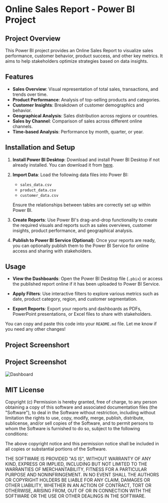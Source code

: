 # Online Sales Report - Power BI Project

## Project Overview

This Power BI project provides an Online Sales Report to visualize sales performance, customer behavior, product success, and other key metrics. It aims to help stakeholders optimize strategies based on data insights.

## Features

- **Sales Overview**: Visual representation of total sales, transactions, and trends over time.
- **Product Performance**: Analysis of top-selling products and categories.
- **Customer Insights**: Breakdown of customer demographics and behavior.
- **Geographical Analysis**: Sales distribution across regions or countries.
- **Sales by Channel**: Comparison of sales across different online channels.
- **Time-based Analysis**: Performance by month, quarter, or year.

## Installation and Setup

1. **Install Power BI Desktop**:
   Download and install Power BI Desktop if not already installed. You can download it from [here](https://powerbi.microsoft.com/desktop/).

2. **Import Data**:
   Load the following data files into Power BI:
   - `sales_data.csv`
   - `product_data.csv`
   - `customer_data.csv`
   
   Ensure the relationships between tables are correctly set up within Power BI.

3. **Create Reports**:
   Use Power BI's drag-and-drop functionality to create the required visuals and reports such as sales overviews, customer insights, product performance, and geographical analysis.

4. **Publish to Power BI Service (Optional)**:
   Once your reports are ready, you can optionally publish them to the Power BI Service for online access and sharing with stakeholders.

## Usage

- **View the Dashboards**:
   Open the Power BI Desktop file (`.pbix`) or access the published report online if it has been uploaded to Power BI Service.
   
- **Apply Filters**:
   Use interactive filters to explore various metrics such as date, product category, region, and customer segmentation.

- **Export Reports**:
   Export your reports and dashboards as PDFs, PowerPoint presentations, or Excel files to share with stakeholders.

You can copy and paste this code into your `README.md` file. Let me know if you need any other changes!
## Project Screenshort
## Project Screenshot
![Dashboard](https://github.com/vivek/diwali-sales-analysis/powerbi1.png)

## MIT License

Copyright (c) 
Permission is hereby granted, free of charge, to any person obtaining a copy
of this software and associated documentation files (the "Software"), to deal
in the Software without restriction, including without limitation the rights
to use, copy, modify, merge, publish, distribute, sublicense, and/or sell
copies of the Software, and to permit persons to whom the Software is
furnished to do so, subject to the following conditions:

The above copyright notice and this permission notice shall be included in all
copies or substantial portions of the Software.

THE SOFTWARE IS PROVIDED "AS IS", WITHOUT WARRANTY OF ANY KIND, EXPRESS OR
IMPLIED, INCLUDING BUT NOT LIMITED TO THE WARRANTIES OF MERCHANTABILITY,
FITNESS FOR A PARTICULAR PURPOSE AND NONINFRINGEMENT. IN NO EVENT SHALL THE
AUTHORS OR COPYRIGHT HOLDERS BE LIABLE FOR ANY CLAIM, DAMAGES OR OTHER
LIABILITY, WHETHER IN AN ACTION OF CONTRACT, TORT OR OTHERWISE, ARISING FROM,
OUT OF OR IN CONNECTION WITH THE SOFTWARE OR THE USE OR OTHER DEALINGS IN THE
SOFTWARE.







